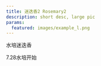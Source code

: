 ```yaml
---
title: 迷迭香2 Rosemary2
description: short desc, large pic
params:
  featured: images/example_l.png
---
```


水培迷迭香

7.28水培开始  
